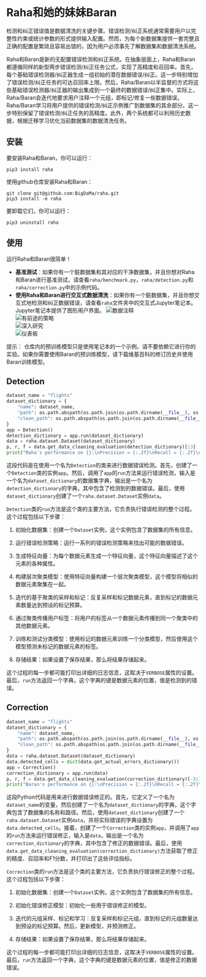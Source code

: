 # Raha和她的妹妹Baran
检测和纠正错误值是数据清洗的关键步骤。错误检测/纠正系统通常需要用户以完整性约束或统计参数的形式提供输入配置。然而，为每个新数据集提供一套完整且正确的配置是繁琐且容易出错的，因为用户必须事先了解数据集和数据清洗系统。

Raha和Baran是新的无配置错误检测和纠正系统。在抽象层面上，Raha和Baran都遵循同样的新型两步错误检测/纠正任务公式，实现了高精度和召回率。首先，每个基础错误检测器/纠正器生成一组初始的潜在数据错误/纠正。这一步特别增加了错误检测/纠正任务的可达召回率上限。然后，Raha/Baran以半监督的方式将这些基础错误检测器/纠正器的输出集成到一个最终的数据错误/纠正集中。实际上，Raha/Baran会迭代地要求用户注释一个元组，即标记/修复一些数据错误。Raha/Baran学习将用户提供的错误检测/纠正示例推广到数据集的其余部分。这一步特别保留了错误检测/纠正任务的高精度。此外，两个系统都可以利用历史数据，根据迁移学习优化当前数据集的数据清洗任务。

## 安装
要安装Raha和Baran，你可以运行：
```console
pip3 install raha
```

使用github仓库安装Raha和Baran：
```console
git clone git@github.com:BigDaMa/raha.git
pip3 install -e raha
```

要卸载它们，你可以运行：
```console
pip3 uninstall raha
```

## 使用
运行Raha和Baran很简单！
   - **基准测试**：如果你有一个脏数据集和其对应的干净数据集，并且你想对Raha和Baran进行基准测试，请查看`raha/benchmark.py`，`raha/detection.py`和`raha/correction.py`中的示例代码。
   - **使用Raha和Baran进行交互式数据清洗**：如果你有一个脏数据集，并且你想交互式地检测和纠正数据错误，请查看`raha`文件夹中的交互式Jupyter笔记本。Jupyter笔记本提供了图形用户界面。
   ![数据注释](pictures/ui.png)   
   ![有前途的策略](pictures/ui_strategies.png)   
   ![深入研究](pictures/ui_clusters.png)   
   ![仪表板](pictures/ui_dashboard.png) 

提示：
仓库内的预训练模型只是使用笔记本的一个示例。请不要依赖它进行你的实验。如果你需要使用Baran的预训练模型，请下载维基百科的修订历史并使用Baran训练模型。

## Detection
```python
dataset_name = "flights"
dataset_dictionary = {
    "name": dataset_name,
    "path": os.path.abspath(os.path.join(os.path.dirname(__file__), os.pardir, "datasets", dataset_name, "dirty.csv")),
    "clean_path": os.path.abspath(os.path.join(os.path.dirname(__file__), os.pardir, "datasets", dataset_name, "clean.csv"))
}
app = Detection()
detection_dictionary = app.run(dataset_dictionary)
data = raha.dataset.Dataset(dataset_dictionary)
p, r, f = data.get_data_cleaning_evaluation(detection_dictionary)[:3]
print("Raha's performance on {}:\nPrecision = {:.2f}\nRecall = {:.2f}\nF1 = {:.2f}".format(data.name, p, r, f))
```
这段代码是在使用一个名为`Detection`的类来进行数据错误检测。首先，创建了一个`Detection`类的实例`app`。然后，调用了`app`的`run`方法来运行错误检测，输入是一个名为`dataset_dictionary`的数据集字典，输出是一个名为`detection_dictionary`的字典，其中包含了检测到的数据错误。最后，使用`dataset_dictionary`创建了一个`raha.dataset.Dataset`实例`data`。

`Detection`类的`run`方法是这个类的主要方法，它负责执行错误检测的整个过程。这个过程包括以下步骤：

1. 初始化数据集：创建一个`Dataset`实例，这个实例包含了数据集的所有信息。

2. 运行错误检测策略：运行一系列的错误检测策略来找出可能的数据错误。

3. 生成特征向量：为每个数据元素生成一个特征向量，这个特征向量描述了这个元素的各种属性。

4. 构建层次聚类模型：使用特征向量构建一个层次聚类模型，这个模型将相似的数据元素聚集在一起。

5. 迭代的基于聚类的采样和标记：反复采样和标记数据元素，直到标记的数据元素数量达到预设的标记预算。

6. 通过聚类传播用户标签：将用户的标签从一个数据元素传播到同一个聚类中的其他数据元素。

7. 训练和测试分类模型：使用标记的数据元素训练一个分类模型，然后使用这个模型预测未标记的数据元素的标签。

8. 存储结果：如果设置了保存结果，那么将结果存储起来。

这个过程的每一步都可能打印出详细的日志信息，这取决于`VERBOSE`属性的设置。最后，`run`方法返回一个字典，这个字典的键是数据元素的位置，值是检测到的错误。

## Correction
```python
dataset_name = "flights"
dataset_dictionary = {
    "name": dataset_name,
    "path": os.path.abspath(os.path.join(os.path.dirname(__file__), os.pardir, "datasets", dataset_name, "dirty.csv")),
    "clean_path": os.path.abspath(os.path.join(os.path.dirname(__file__), os.pardir, "datasets", dataset_name, "clean.csv"))
}
data = raha.dataset.Dataset(dataset_dictionary)
data.detected_cells = dict(data.get_actual_errors_dictionary())
app = Correction()
correction_dictionary = app.run(data)
p, r, f = data.get_data_cleaning_evaluation(correction_dictionary)[-3:]
print("Baran's performance on {}:\nPrecision = {:.2f}\nRecall = {:.2f}\nF1 = {:.2f}".format(dataname, p, r, f))
```
这段Python代码是用来进行数据错误修正的。首先，它定义了一个名为`dataset_name`的变量，然后创建了一个名为`dataset_dictionary`的字典，这个字典包含了数据集的名称和路径。然后，使用`dataset_dictionary`创建了一个`raha.dataset.Dataset`实例`data`，并将实际错误的字典设置为`data.detected_cells`。接着，创建了一个`Correction`类的实例`app`，并调用了`app`的`run`方法来运行错误修正，输入是`data`，输出是一个名为`correction_dictionary`的字典，其中包含了修正的数据错误。最后，使用`data.get_data_cleaning_evaluation(correction_dictionary)`方法获取了修正的精度、召回率和F1分数，并打印出了这些评估指标。

`Correction`类的`run`方法是这个类的主要方法，它负责执行错误修正的整个过程。这个过程包括以下步骤：

1. 初始化数据集：创建一个`Dataset`实例，这个实例包含了数据集的所有信息。

2. 初始化错误修正模型：初始化一些用于错误修正的模型。

3. 迭代的元组采样、标记和学习：反复采样和标记元组，直到标记的元组数量达到预设的标记预算。然后，更新模型，并预测修正。

4. 存储结果：如果设置了保存结果，那么将结果存储起来。

这个过程的每一步都可能打印出详细的日志信息，这取决于`VERBOSE`属性的设置。最后，`run`方法返回一个字典，这个字典的键是数据元素的位置，值是修正的数据错误。